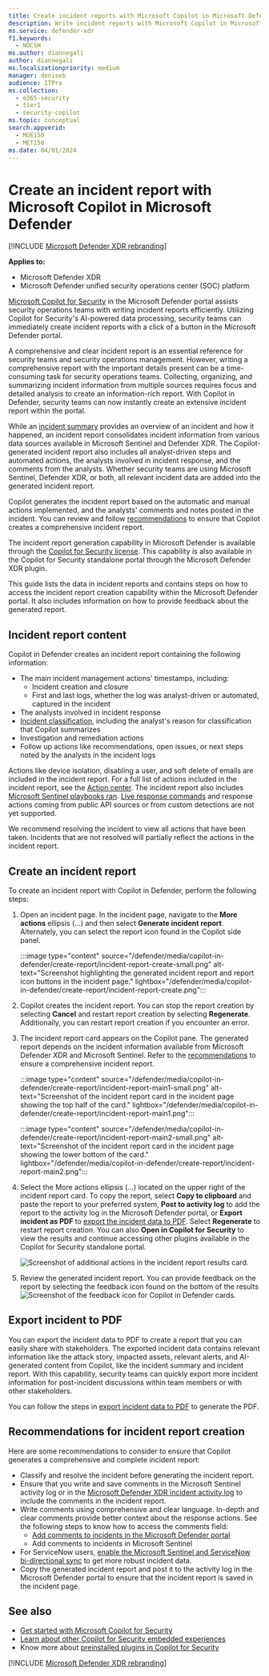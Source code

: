 ```yaml
---
title: Create incident reports with Microsoft Copilot in Microsoft Defender
description: Write incident reports with Microsoft Copilot in Microsoft Defender.
ms.service: defender-xdr
f1.keywords:
  - NOCSH
ms.author: diannegali
author: diannegali
ms.localizationpriority: medium
manager: deniseb
audience: ITPro
ms.collection:
  - m365-security
  - tier1
  - security-copilot
ms.topic: conceptual
search.appverid:
  - MOE150
  - MET150
ms.date: 04/01/2024
---
```


# Create an incident report with Microsoft Copilot in Microsoft Defender

[!INCLUDE [Microsoft Defender XDR rebranding](../includes/microsoft-defender.md)]

**Applies to:**

- Microsoft Defender XDR
- Microsoft Defender unified security operations center (SOC) platform

[Microsoft Copilot for Security](/security-copilot/microsoft-security-copilot) in the Microsoft Defender portal assists security operations teams with writing incident reports efficiently. Utilizing Copilot for Security's AI-powered data processing, security teams can immediately create incident reports with a click of a button in the Microsoft Defender portal.

A comprehensive and clear incident report is an essential reference for security teams and security operations management. However, writing a comprehensive report with the important details present can be a time-consuming task for security operations teams. Collecting, organizing, and summarizing incident information from multiple sources requires focus and detailed analysis to create an information-rich report. With Copilot in Defender, security teams can now instantly create an extensive incident report within the portal.

While an [incident summary](security-copilot-m365d-incident-summary.md) provides an overview of an incident and how it happened, an incident report consolidates incident information from various data sources available in Microsoft Sentinel and Defender XDR. The Copilot-generated incident report also includes all analyst-driven steps and automated actions, the analysts involved in incident response, and the comments from the analysts. Whether security teams are using Microsoft Sentinel, Defender XDR, or both, all relevant incident data are added into the generated incident report. 

Copilot generates the incident report based on the automatic and manual actions implemented, and the analysts' comments and notes posted in the incident. You can review and follow [recommendations](security-copilot-m365d-create-incident-report.md#recommendations-for-incident-report-creation) to ensure that Copilot creates a comprehensive incident report.

The incident report generation capability in Microsoft Defender is available through the [Copilot for Security license](/security-copilot/faq-security-copilot). This capability is also available in the Copilot for Security standalone portal through the Microsoft Defender XDR plugin.

This guide lists the data in incident reports and contains steps on how to access the incident report creation capability within the Microsoft Defender portal. It also includes information on how to provide feedback about the generated report.

## Incident report content

Copilot in Defender creates an incident report containing the following information:

- The main incident management actions' timestamps, including:
  - Incident creation and closure
  - First and last logs, whether the log was analyst-driven or automated, captured in the incident
- The analysts involved in incident response
- [Incident classification](manage-incidents.md#specify-the-classification), including the analyst's reason for classification that Copilot summarizes
- Investigation and remediation actions
- Follow up actions like recommendations, open issues, or next steps noted by the analysts in the incident logs

Actions like device isolation, disabling a user, and soft delete of emails are included in the incident report. For a full list of actions included in the incident report, see the [Action center](m365d-action-center.md). The incident report also includes [Microsoft Sentinel playbooks ran](/azure/sentinel/automate-responses-with-playbooks). [Live response commands](/defender-endpoint/live-response) and response actions coming from public API sources or from custom detections are not yet supported.

We recommend resolving the incident to view all actions that have been taken. Incidents that are not resolved will partially reflect the actions in the incident report.

## Create an incident report

To create an incident report with Copilot in Defender, perform the following steps:

1. Open an incident page. In the incident page, navigate to the **More actions** ellipsis (...) and then select **Generate incident report**. Alternately, you can select the report icon found in the Copilot side panel.

   :::image type="content" source="/defender/media/copilot-in-defender/create-report/incident-report-create-small.png" alt-text="Screenshot highlighting the generated incident report and report icon buttons in the incident page." lightbox="/defender/media/copilot-in-defender/create-report/incident-report-create.png":::

2. Copilot creates the incident report. You can stop the report creation by selecting **Cancel** and restart report creation by selecting **Regenerate**. Additionally, you can restart report creation if you encounter an error.

3. The incident report card appears on the Copilot pane. The generated report depends on the incident information available from Microsoft Defender XDR and Microsoft Sentinel. Refer to the [recommendations](security-copilot-m365d-create-incident-report.md#recommendations-for-incident-report-creation) to ensure a comprehensive incident report.

   :::image type="content" source="/defender/media/copilot-in-defender/create-report/incident-report-main1-small.png" alt-text="Screenshot of the incident report card in the incident page showing the top half of the card." lightbox="/defender/media/copilot-in-defender/create-report/incident-report-main1.png":::

   :::image type="content" source="/defender/media/copilot-in-defender/create-report/incident-report-main2-small.png" alt-text="Screenshot of the incident report card in the incident page showing the lower bottom of the card." lightbox="/defender/media/copilot-in-defender/create-report/incident-report-main2.png":::

4. Select the More actions ellipsis (...) located on the upper right of the incident report card. To copy the report, select **Copy to clipboard** and paste the report to your preferred system, **Post to activity log** to add the report to the activity log in the Microsoft Defender portal, or **Export incident as PDF** to [export the incident data to PDF](manage-incidents.md#export-incident-data-to-pdf). Select **Regenerate** to restart report creation. You can also **Open in Copilot for Security** to view the results and continue accessing other plugins available in the Copilot for Security standalone portal.

   ![Screenshot of additional actions in the incident report results card.](/defender/media/copilot-in-defender/create-report/incident-report-more-actions1.png)

5. Review the generated incident report. You can provide feedback on the report by selecting the feedback icon found on the bottom of the results  ![Screenshot of the feedback icon for Copilot in Defender cards](/defender/media/copilot-in-defender/create-report/copilot-defender-feedback.png).

## Export incident to PDF

You can export the incident data to PDF to create a report that you can easily share with stakeholders. The exported incident data contains relevant information like the attack story, impacted assets, relevant alerts, and AI-generated content from Copilot, like the incident summary and incident report. With this capability, security teams can quickly export more incident information for post-incident discussions within team members or with other stakeholders.

You can follow the steps in [export incident data to PDF](manage-incidents.md#export-incident-data-to-pdf) to generate the PDF.

## Recommendations for incident report creation

Here are some recommendations to consider to ensure that Copilot generates a comprehensive and complete incident report:

- Classify and resolve the incident before generating the incident report.
- Ensure that you write and save comments in the Microsoft Sentinel activity log or in the [Microsoft Defender XDR incident activity log](manage-incidents.md#activity-log) to include the comments in the incident report.
- Write comments using comprehensive and clear language. In-depth and clear comments provide better context about the response actions. See the following steps to know how to access the comments field:
  - [Add comments to incidents in the Microsoft Defender portal](manage-incidents.md#add-comments)
  - Add comments to incidents in Microsoft Sentinel
- For ServiceNow users, [enable the Microsoft Sentinel and ServiceNow bi-directional sync](https://techcommunity.microsoft.com/t5/microsoft-sentinel-blog/what-s-new-introducing-microsoft-sentinel-solution-for/ba-p/3692840) to get more robust incident data.
- Copy the generated incident report and post it to the activity log in the Microsoft Defender portal to ensure that the incident report is saved in the incident page.

## See also

- [Get started with Microsoft Copilot for Security](/security-copilot/get-started-security-copilot)
- [Learn about other Copilot for Security embedded experiences](/security-copilot/experiences-security-copilot)
- Know more about [preinstalled plugins in Copilot for Security](/security-copilot/manage-plugins#preinstalled-plugins)

[!INCLUDE [Microsoft Defender XDR rebranding](../includes/defender-m3d-techcommunity.md)]
